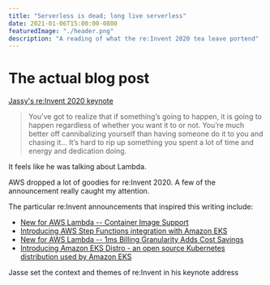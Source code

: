 ```yaml
---
title: "Serverless is dead; long live serverless"
date: 2021-01-06T15:00:00-0800
featuredImage: "./header.png"
description: "A reading of what the re:Invent 2020 tea leave portend"
---
```


# The actual blog post
[Jassy's re:Invent 2020 keynote](https://cloudwars.co/amazon/aws-ceo-andy-jassys-8-point-plan-for-reinvention/)

> You’ve got to realize that if something’s going to happen, it is
> going to happen regardless of whether you want it to or not. You’re
> much better off cannibalizing yourself than having someone do it to
> you and chasing it... It’s hard to rip up something you spent a lot of
> time and energy and dedication doing.

It feels like he was talking about Lambda.


AWS dropped a lot of goodies for re:Invent 2020. A few of the announcement really caught
my attention.

The particular re:Invent announcements that inspired this writing
include:
- [New for AWS Lambda -- Container Image Support](https://aws.amazon.com/blogs/aws/new-for-aws-lambda-container-image-support/)
- [Introducing AWS Step Functions integration with Amazon EKS](https://aws.amazon.com/blogs/containers/introducing-aws-step-functions-integration-with-amazon-eks/)
- [New for AWS Lambda -- 1ms Billing Granularity Adds Cost Savings](https://aws.amazon.com/blogs/aws/new-for-aws-lambda-1ms-billing-granularity-adds-cost-savings/)
- [Introducing Amazon EKS Distro - an open source Kubernetes distribution used by Amazon EKS](https://aws.amazon.com/about-aws/whats-new/2020/12/introducing-amazon-eks-distro)

Jasse set the context and themes of re:Invent in his keynote address





